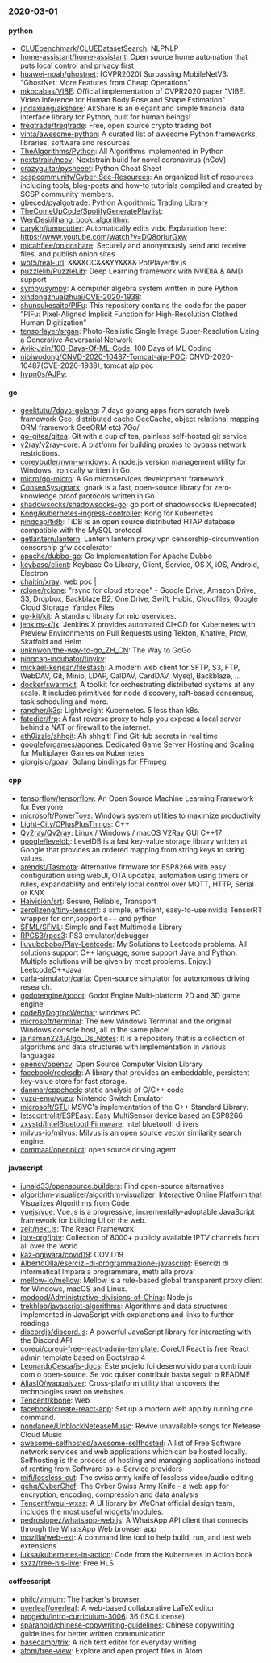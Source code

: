 ### 2020-03-01

#### python
* [CLUEbenchmark/CLUEDatasetSearch](https://github.com/CLUEbenchmark/CLUEDatasetSearch): NLPNLP
* [home-assistant/home-assistant](https://github.com/home-assistant/home-assistant):  Open source home automation that puts local control and privacy first
* [huawei-noah/ghostnet](https://github.com/huawei-noah/ghostnet): [CVPR2020] Surpassing MobileNetV3: "GhostNet: More Features from Cheap Operations"
* [mkocabas/VIBE](https://github.com/mkocabas/VIBE): Official implementation of CVPR2020 paper "VIBE: Video Inference for Human Body Pose and Shape Estimation"
* [jindaxiang/akshare](https://github.com/jindaxiang/akshare): AkShare is an elegant and simple financial data interface library for Python, built for human beings!
* [freqtrade/freqtrade](https://github.com/freqtrade/freqtrade): Free, open source crypto trading bot
* [vinta/awesome-python](https://github.com/vinta/awesome-python): A curated list of awesome Python frameworks, libraries, software and resources
* [TheAlgorithms/Python](https://github.com/TheAlgorithms/Python): All Algorithms implemented in Python
* [nextstrain/ncov](https://github.com/nextstrain/ncov): Nextstrain build for novel coronavirus (nCoV)
* [crazyguitar/pysheeet](https://github.com/crazyguitar/pysheeet): Python Cheat Sheet
* [scspcommunity/Cyber-Sec-Resources](https://github.com/scspcommunity/Cyber-Sec-Resources): An organized list of resources including tools, blog-posts and how-to tutorials compiled and created by SCSP community members.
* [gbeced/pyalgotrade](https://github.com/gbeced/pyalgotrade): Python Algorithmic Trading Library
* [TheComeUpCode/SpotifyGeneratePlaylist](https://github.com/TheComeUpCode/SpotifyGeneratePlaylist): 
* [WenDesi/lihang_book_algorithm](https://github.com/WenDesi/lihang_book_algorithm): 
* [carykh/jumpcutter](https://github.com/carykh/jumpcutter): Automatically edits vidx. Explanation here: https://www.youtube.com/watch?v=DQ8orIurGxw
* [micahflee/onionshare](https://github.com/micahflee/onionshare): Securely and anonymously send and receive files, and publish onion sites
* [wbt5/real-url](https://github.com/wbt5/real-url): &&&&CC&&&YY&&&& PotPlayerflv.js
* [puzzlelib/PuzzleLib](https://github.com/puzzlelib/PuzzleLib): Deep Learning framework with NVIDIA & AMD support
* [sympy/sympy](https://github.com/sympy/sympy): A computer algebra system written in pure Python
* [xindongzhuaizhuai/CVE-2020-1938](https://github.com/xindongzhuaizhuai/CVE-2020-1938): 
* [shunsukesaito/PIFu](https://github.com/shunsukesaito/PIFu): This repository contains the code for the paper "PIFu: Pixel-Aligned Implicit Function for High-Resolution Clothed Human Digitization"
* [tensorlayer/srgan](https://github.com/tensorlayer/srgan): Photo-Realistic Single Image Super-Resolution Using a Generative Adversarial Network
* [Avik-Jain/100-Days-Of-ML-Code](https://github.com/Avik-Jain/100-Days-Of-ML-Code): 100 Days of ML Coding
* [nibiwodong/CNVD-2020-10487-Tomcat-ajp-POC](https://github.com/nibiwodong/CNVD-2020-10487-Tomcat-ajp-POC): CNVD-2020-10487(CVE-2020-1938), tomcat ajp poc
* [hypn0s/AJPy](https://github.com/hypn0s/AJPy): 

#### go
* [geektutu/7days-golang](https://github.com/geektutu/7days-golang): 7 days golang apps from scratch (web framework Gee, distributed cache GeeCache, object relational mapping ORM framework GeeORM etc) 7Go/
* [go-gitea/gitea](https://github.com/go-gitea/gitea): Git with a cup of tea, painless self-hosted git service
* [v2ray/v2ray-core](https://github.com/v2ray/v2ray-core): A platform for building proxies to bypass network restrictions.
* [coreybutler/nvm-windows](https://github.com/coreybutler/nvm-windows): A node.js version management utility for Windows. Ironically written in Go.
* [micro/go-micro](https://github.com/micro/go-micro): A Go microservices development framework
* [ConsenSys/gnark](https://github.com/ConsenSys/gnark): gnark is a fast, open-source library for zero-knowledge proof protocols written in Go
* [shadowsocks/shadowsocks-go](https://github.com/shadowsocks/shadowsocks-go): go port of shadowsocks (Deprecated)
* [Kong/kubernetes-ingress-controller](https://github.com/Kong/kubernetes-ingress-controller): Kong for Kubernetes
* [pingcap/tidb](https://github.com/pingcap/tidb): TiDB is an open source distributed HTAP database compatible with the MySQL protocol
* [getlantern/lantern](https://github.com/getlantern/lantern): Lantern         lantern proxy vpn censorship-circumvention censorship gfw accelerator
* [apache/dubbo-go](https://github.com/apache/dubbo-go): Go Implementation For Apache Dubbo
* [keybase/client](https://github.com/keybase/client): Keybase Go Library, Client, Service, OS X, iOS, Android, Electron
* [chaitin/xray](https://github.com/chaitin/xray):  web  poc | 
* [rclone/rclone](https://github.com/rclone/rclone): "rsync for cloud storage" - Google Drive, Amazon Drive, S3, Dropbox, Backblaze B2, One Drive, Swift, Hubic, Cloudfiles, Google Cloud Storage, Yandex Files
* [go-kit/kit](https://github.com/go-kit/kit): A standard library for microservices.
* [jenkins-x/jx](https://github.com/jenkins-x/jx): Jenkins X provides automated CI+CD for Kubernetes with Preview Environments on Pull Requests using Tekton, Knative, Prow, Skaffold and Helm
* [unknwon/the-way-to-go_ZH_CN](https://github.com/unknwon/the-way-to-go_ZH_CN): The Way to GoGo 
* [pingcap-incubator/tinykv](https://github.com/pingcap-incubator/tinykv): 
* [mickael-kerjean/filestash](https://github.com/mickael-kerjean/filestash):  A modern web client for SFTP, S3, FTP, WebDAV, Git, Minio, LDAP, CalDAV, CardDAV, Mysql, Backblaze, ...
* [docker/swarmkit](https://github.com/docker/swarmkit): A toolkit for orchestrating distributed systems at any scale. It includes primitives for node discovery, raft-based consensus, task scheduling and more.
* [rancher/k3s](https://github.com/rancher/k3s): Lightweight Kubernetes. 5 less than k8s.
* [fatedier/frp](https://github.com/fatedier/frp): A fast reverse proxy to help you expose a local server behind a NAT or firewall to the internet.
* [eth0izzle/shhgit](https://github.com/eth0izzle/shhgit): Ah shhgit! Find GitHub secrets in real time
* [googleforgames/agones](https://github.com/googleforgames/agones): Dedicated Game Server Hosting and Scaling for Multiplayer Games on Kubernetes
* [giorgisio/goav](https://github.com/giorgisio/goav): Golang bindings for FFmpeg

#### cpp
* [tensorflow/tensorflow](https://github.com/tensorflow/tensorflow): An Open Source Machine Learning Framework for Everyone
* [microsoft/PowerToys](https://github.com/microsoft/PowerToys): Windows system utilities to maximize productivity
* [Light-City/CPlusPlusThings](https://github.com/Light-City/CPlusPlusThings): C++
* [Qv2ray/Qv2ray](https://github.com/Qv2ray/Qv2ray):  Linux / Windows / macOS  V2Ray GUI   C++17  
* [google/leveldb](https://github.com/google/leveldb): LevelDB is a fast key-value storage library written at Google that provides an ordered mapping from string keys to string values.
* [arendst/Tasmota](https://github.com/arendst/Tasmota): Alternative firmware for ESP8266 with easy configuration using webUI, OTA updates, automation using timers or rules, expandability and entirely local control over MQTT, HTTP, Serial or KNX
* [Haivision/srt](https://github.com/Haivision/srt): Secure, Reliable, Transport
* [zerollzeng/tiny-tensorrt](https://github.com/zerollzeng/tiny-tensorrt): a simple, efficient, easy-to-use nvidia TensorRT wrapper for cnn,sopport c++ and python
* [SFML/SFML](https://github.com/SFML/SFML): Simple and Fast Multimedia Library
* [RPCS3/rpcs3](https://github.com/RPCS3/rpcs3): PS3 emulator/debugger
* [liuyubobobo/Play-Leetcode](https://github.com/liuyubobobo/Play-Leetcode): My Solutions to Leetcode problems. All solutions support C++ language, some support Java and Python. Multiple solutions will be given by most problems. Enjoy:) LeetcodeC++Java
* [carla-simulator/carla](https://github.com/carla-simulator/carla): Open-source simulator for autonomous driving research.
* [godotengine/godot](https://github.com/godotengine/godot): Godot Engine  Multi-platform 2D and 3D game engine
* [codeByDog/pcWechat](https://github.com/codeByDog/pcWechat): windows PC
* [microsoft/terminal](https://github.com/microsoft/terminal): The new Windows Terminal and the original Windows console host, all in the same place!
* [jainaman224/Algo_Ds_Notes](https://github.com/jainaman224/Algo_Ds_Notes): It is a repository that is a collection of algorithms and data structures with implementation in various languages.
* [opencv/opencv](https://github.com/opencv/opencv): Open Source Computer Vision Library
* [facebook/rocksdb](https://github.com/facebook/rocksdb): A library that provides an embeddable, persistent key-value store for fast storage.
* [danmar/cppcheck](https://github.com/danmar/cppcheck): static analysis of C/C++ code
* [yuzu-emu/yuzu](https://github.com/yuzu-emu/yuzu): Nintendo Switch Emulator
* [microsoft/STL](https://github.com/microsoft/STL): MSVC's implementation of the C++ Standard Library.
* [letscontrolit/ESPEasy](https://github.com/letscontrolit/ESPEasy): Easy MultiSensor device based on ESP8266
* [zxystd/IntelBluetoothFirmware](https://github.com/zxystd/IntelBluetoothFirmware): Intel bluetooth drivers
* [milvus-io/milvus](https://github.com/milvus-io/milvus): Milvus is an open source vector similarity search engine.
* [commaai/openpilot](https://github.com/commaai/openpilot): open source driving agent

#### javascript
* [junaid33/opensource.builders](https://github.com/junaid33/opensource.builders): Find open-source alternatives
* [algorithm-visualizer/algorithm-visualizer](https://github.com/algorithm-visualizer/algorithm-visualizer): Interactive Online Platform that Visualizes Algorithms from Code
* [vuejs/vue](https://github.com/vuejs/vue):  Vue.js is a progressive, incrementally-adoptable JavaScript framework for building UI on the web.
* [zeit/next.js](https://github.com/zeit/next.js): The React Framework
* [iptv-org/iptv](https://github.com/iptv-org/iptv): Collection of 8000+ publicly available IPTV channels from all over the world
* [kaz-ogiwara/covid19](https://github.com/kaz-ogiwara/covid19): COVID19
* [AlbertoOlla/esercizi-di-programmazione-javascript](https://github.com/AlbertoOlla/esercizi-di-programmazione-javascript): Esercizi di informatica! Impara a programmare, metti alla prova!
* [mellow-io/mellow](https://github.com/mellow-io/mellow): Mellow is a rule-based global transparent proxy client for Windows, macOS and Linux.
* [modood/Administrative-divisions-of-China](https://github.com/modood/Administrative-divisions-of-China):       Node.js 
* [trekhleb/javascript-algorithms](https://github.com/trekhleb/javascript-algorithms):  Algorithms and data structures implemented in JavaScript with explanations and links to further readings
* [discordjs/discord.js](https://github.com/discordjs/discord.js): A powerful JavaScript library for interacting with the Discord API
* [coreui/coreui-free-react-admin-template](https://github.com/coreui/coreui-free-react-admin-template): CoreUI React is free React admin template based on Bootstrap 4
* [LeonardoCesca/js-docs](https://github.com/LeonardoCesca/js-docs): Este projeto foi desenvolvido para contribuir com o open-source. Se voc quiser contribuir basta seguir o README
* [AliasIO/wappalyzer](https://github.com/AliasIO/wappalyzer): Cross-platform utility that uncovers the technologies used on websites.
* [Tencent/kbone](https://github.com/Tencent/kbone):  Web 
* [facebook/create-react-app](https://github.com/facebook/create-react-app): Set up a modern web app by running one command.
* [nondanee/UnblockNeteaseMusic](https://github.com/nondanee/UnblockNeteaseMusic): Revive unavailable songs for Netease Cloud Music
* [awesome-selfhosted/awesome-selfhosted](https://github.com/awesome-selfhosted/awesome-selfhosted): A list of Free Software network services and web applications which can be hosted locally. Selfhosting is the process of hosting and managing applications instead of renting from Software-as-a-Service providers
* [mifi/lossless-cut](https://github.com/mifi/lossless-cut): The swiss army knife of lossless video/audio editing
* [gchq/CyberChef](https://github.com/gchq/CyberChef): The Cyber Swiss Army Knife - a web app for encryption, encoding, compression and data analysis
* [Tencent/weui-wxss](https://github.com/Tencent/weui-wxss): A UI library by WeChat official design team, includes the most useful widgets/modules.
* [pedroslopez/whatsapp-web.js](https://github.com/pedroslopez/whatsapp-web.js): A WhatsApp API client that connects through the WhatsApp Web browser app
* [mozilla/web-ext](https://github.com/mozilla/web-ext): A command line tool to help build, run, and test web extensions
* [luksa/kubernetes-in-action](https://github.com/luksa/kubernetes-in-action): Code from the Kubernetes in Action book
* [sxzz/free-hls-live](https://github.com/sxzz/free-hls-live): Free HLS 

#### coffeescript
* [philc/vimium](https://github.com/philc/vimium): The hacker's browser.
* [overleaf/overleaf](https://github.com/overleaf/overleaf): A web-based collaborative LaTeX editor
* [progedu/intro-curriculum-3006](https://github.com/progedu/intro-curriculum-3006): 36 (ISC License)
* [sparanoid/chinese-copywriting-guidelines](https://github.com/sparanoid/chinese-copywriting-guidelines): Chinese copywriting guidelines for better written communication
* [basecamp/trix](https://github.com/basecamp/trix): A rich text editor for everyday writing
* [atom/tree-view](https://github.com/atom/tree-view):  Explore and open project files in Atom
